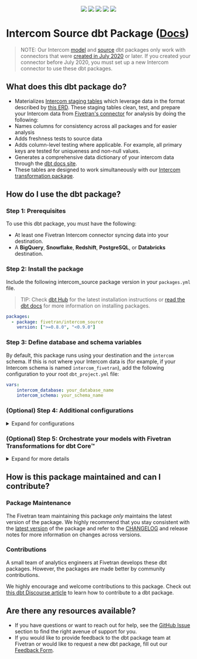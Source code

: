 <p align="center">
    <a alt="License"
        href="https://github.com/fivetran/dbt_intercom_source/blob/main/LICENSE">
        <img src="https://img.shields.io/badge/License-Apache%202.0-blue.svg" /></a>
    <a alt="dbt-core">
        <img src="https://img.shields.io/badge/dbt_Core™_version->=1.3.0_,<2.0.0-orange.svg" /></a>
    <a alt="Maintained?">
        <img src="https://img.shields.io/badge/Maintained%3F-yes-green.svg" /></a>
    <a alt="PRs">
        <img src="https://img.shields.io/badge/Contributions-welcome-blueviolet" /></a>
    <a alt="Fivetran Quickstart Compatible"
        href="https://fivetran.com/docs/transformations/dbt/quickstart">
        <img src="https://img.shields.io/badge/Fivetran_Quickstart_Compatible%3F-yes-green.svg" /></a>
</p>

# Intercom Source dbt Package ([Docs](https://fivetran.github.io/dbt_intercom_source/))

> NOTE: Our Intercom [model](https://github.com/fivetran/dbt_intercom) and [source](https://github.com/fivetran/dbt_intercom_source) dbt packages only work with connectors that were [created in July 2020](https://fivetran.com/docs/applications/intercom/changelog) or later. If you created your connector before July 2020, you must set up a new Intercom connector to use these dbt packages.

## What does this dbt package do?
<!--section="intercom_source_model"-->
- Materializes [Intercom staging tables](https://fivetran.github.io/dbt_intercom_source/#!/overview/intercom_source/models/?g_v=1&g_e=seeds) which leverage data in the format described by [this ERD](https://fivetran.com/docs/applications/intercom#schemainformation). These staging tables clean, test, and prepare your Intercom data from [Fivetran's connector](https://fivetran.com/docs/applications/intercom) for analysis by doing the following:
- Names columns for consistency across all packages and for easier analysis
- Adds freshness tests to source data
- Adds column-level testing where applicable. For example, all primary keys are tested for uniqueness and non-null values.
- Generates a comprehensive data dictionary of your intercom data through the [dbt docs site](https://fivetran.github.io/dbt_intercom_source/).
- These tables are designed to work simultaneously with our [Intercom transformation package](https://github.com/fivetran/dbt_intercom).
<!--section-end-->

## How do I use the dbt package?
### Step 1: Prerequisites
To use this dbt package, you must have the following:
- At least one Fivetran Intercom connector syncing data into your destination.
- A **BigQuery**, **Snowflake**, **Redshift**, **PostgreSQL**, or **Databricks** destination.
### Step 2: Install the package
Include the following intercom_source package version in your `packages.yml` file.
> TIP: Check [dbt Hub](https://hub.getdbt.com/) for the latest installation instructions or [read the dbt docs](https://docs.getdbt.com/docs/package-management) for more information on installing packages.
```yaml
packages:
  - package: fivetran/intercom_source
    version: [">=0.8.0", "<0.9.0"]
```
### Step 3: Define database and schema variables
By default, this package runs using your destination and the `intercom` schema. If this is not where your Intercom data is (for example, if your Intercom schema is named `intercom_fivetran`), add the following configuration to your root `dbt_project.yml` file:

```yml
vars:
    intercom_database: your_database_name
    intercom_schema: your_schema_name
```
### (Optional) Step 4: Additional configurations
<details><summary>Expand for configurations</summary>

#### Passthrough Columns

This package includes all source columns defined in the macros folder. You can add more columns using our pass-through column variables. These variables allow for the pass-through fields to be aliased (`alias`) and casted (`transform_sql`) if desired, but not required. Datatype casting is configured via a sql snippet within the `transform_sql` key. You may add the desired sql while omitting the `as field_name` at the end and your custom pass-though fields will be casted accordingly. Use the below format for declaring the respective pass-through variables in your root `dbt_project.yml`.

```yml
vars:
  intercom__company_history_pass_through_columns: 
    - name: company_history_custom_field
      alias: new_name_for_this_field
      transform_sql: "cast(new_name_for_this_field as int64)"
    - name: this_other_field
      transform_sql: "cast(this_other_field as string)"
    - name: custom_monthly_spend
    - name: custom_paid_subscriber
  # a similar pattern can be applied to the rest of the following variables.
  intercom__contact_history_pass_through_columns:
  intercom__conversation_history_pass_through_columns:
```

#### Disabling Models
This package includes Intercom's `company tag`, `contact tag`, `contact company`,`conversation tag`, `team` and `team admin` mapping tables.

It's possible that your connector does not sync every table that this package expects. If your syncs exclude certain tables, it is because you either don't use that functionality or actively excluded some tables from your syncs. To disable the corresponding functionality in the package, you must add the relevant variables. By default, the package assumes that all variables are true. Add variables for only the tables you want to disable.

```yml
# dbt_project.yml

...
vars:
  intercom__using_contact_company: False
  intercom__using_company_tags: False
  intercom__using_contact_tags: False
  intercom__using_conversation_tags: False
  intercom__using_team: False
```

#### Changing the Build Schema
By default this package will build the Intercom staging models within a schema titled (`<target_schema>` + `_stg_intercom`) in your target database. If this is not where you would like your Intercom staging data to be written to, add the following configuration to your `dbt_project.yml` file:

```yml
# dbt_project.yml

...
models:
    intercom_source:
      +schema: my_new_schema_name # leave blank for just the target_schema
```
</details>

### (Optional) Step 5: Orchestrate your models with Fivetran Transformations for dbt Core™
<details><summary>Expand for more details</summary>

Fivetran offers the ability for you to orchestrate your dbt project through [Fivetran Transformations for dbt Core™](https://fivetran.com/docs/transformations/dbt). Learn how to set up your project for orchestration through Fivetran in our [Transformations for dbt Core™ setup guides](https://fivetran.com/docs/transformations/dbt#setupguide).
    
## Does this package have dependencies?
This dbt package is dependent on the following dbt packages. These dependencies are installed by default within this package. For more information on the following packages, refer to the [dbt hub](https://hub.getdbt.com/) site.
> IMPORTANT: If you have any of these dependent packages in your own `packages.yml` file, we highly recommend that you remove them from your root `packages.yml` to avoid package version conflicts.
```yml
packages:
    - package: fivetran/fivetran_utils
      version: [">=0.4.0", "<0.5.0"]

    - package: dbt-labs/dbt_utils
      version: [">=1.0.0", "<2.0.0"]
```
#### Change the source table references
If an individual source table has a different name than the package expects, add the table name as it appears in your destination to the respective variable:
> IMPORTANT: See this project's [`dbt_project.yml`](https://github.com/fivetran/dbt_intercom_source/blob/main/dbt_project.yml) variable declarations to see the expected names.
    
```yml
vars:
    intercom_<default_source_table_name>_identifier: your_table_name
```
</details>

## How is this package maintained and can I contribute?
### Package Maintenance
The Fivetran team maintaining this package _only_ maintains the latest version of the package. We highly recommend that you stay consistent with the [latest version](https://hub.getdbt.com/fivetran/intercom_source/latest/) of the package and refer to the [CHANGELOG](https://github.com/fivetran/dbt_intercom_source/blob/main/CHANGELOG.md) and release notes for more information on changes across versions.

### Contributions
A small team of analytics engineers at Fivetran develops these dbt packages. However, the packages are made better by community contributions.

We highly encourage and welcome contributions to this package. Check out [this dbt Discourse article](https://discourse.getdbt.com/t/contributing-to-a-dbt-package/657) to learn how to contribute to a dbt package.

## Are there any resources available?
- If you have questions or want to reach out for help, see the [GitHub Issue](https://github.com/fivetran/dbt_intercom_source/issues/new/choose) section to find the right avenue of support for you.
- If you would like to provide feedback to the dbt package team at Fivetran or would like to request a new dbt package, fill out our [Feedback Form](https://www.surveymonkey.com/r/DQ7K7WW).
